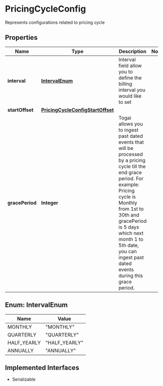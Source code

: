 

# PricingCycleConfig

Represents configurations related to pricing cycle

## Properties

| Name | Type | Description | Notes |
|------------ | ------------- | ------------- | -------------|
|**interval** | [**IntervalEnum**](#IntervalEnum) | Interval field allow you to define the billing interval you would like to set |  |
|**startOffset** | [**PricingCycleConfigStartOffset**](PricingCycleConfigStartOffset.md) |  |  |
|**gracePeriod** | **Integer** | Togai allows you to ingest past dated events that will be processed by a pricing cycle till the end grace period.  For example: Pricing cycle is Monthly from 1st to 30th and gracePeriod is 5 days which next month 1 to 5th date, you can ingest past dated events during this grace period.  |  |



## Enum: IntervalEnum

| Name | Value |
|---- | -----|
| MONTHLY | &quot;MONTHLY&quot; |
| QUARTERLY | &quot;QUARTERLY&quot; |
| HALF_YEARLY | &quot;HALF_YEARLY&quot; |
| ANNUALLY | &quot;ANNUALLY&quot; |


## Implemented Interfaces

* Serializable


